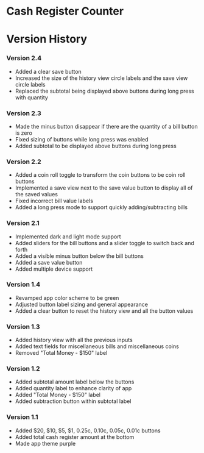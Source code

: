 
# Cash Register Counter
# Version History

### Version 2.4
- Added a clear save button
- Increased the size of the history view circle labels and the save view circle labels
- Replaced the subtotal being displayed above buttons during long press with quantity

### Version 2.3
- Made the minus button disappear if there are the quantity of a bill button is zero
- Fixed sizing of buttons while long press was enabled
- Added subtotal to be displayed above buttons during long press

### Version 2.2
- Added a coin roll toggle to transform the coin buttons to be coin roll buttons
- Implemented a save view next to the save value button to display all of the saved values
- Fixed incorrect bill value labels
- Added a long press mode to support quickly adding/subtracting bills

### Version 2.1
- Implemented dark and light mode support
- Added sliders for the bill buttons and a slider toggle to switch back and forth
- Added a visible minus button below the bill buttons
- Added a save value button
- Added multiple device support

### Version 1.4
- Revamped app color scheme to be green
- Adjusted button label sizing and general appearance
- Added a clear button to reset the history view and all the button values

### Version 1.3
- Added history view with all the previous inputs
- Added text fields for miscellaneous bills and miscellaneous coins
- Removed "Total Money - $150" label

### Version 1.2
- Added subtotal amount label below the buttons
- Added quantity label to enhance clarity of app
- Added "Total Money - $150" label
- Added subtraction button within subtotal label

### Version 1.1
- Added $20, $10, $5, $1, 0.25c, 0.10c, 0.05c, 0.01c buttons
- Added total cash register amount at the bottom
- Made app theme purple
